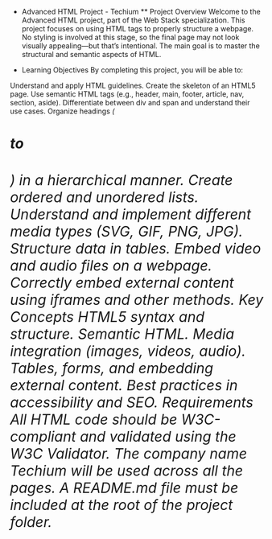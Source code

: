* Advanced HTML Project - Techium
** Project Overview
Welcome to the Advanced HTML project, part of the Web Stack specialization. This project focuses on using HTML tags to properly structure a webpage. No styling is involved at this stage, so the final page may not look visually appealing—but that’s intentional. The main goal is to master the structural and semantic aspects of HTML.

* Learning Objectives
By completing this project, you will be able to:

Understand and apply HTML guidelines.
Create the skeleton of an HTML5 page.
Use semantic HTML tags (e.g., header, main, footer, article, nav, section, aside).
Differentiate between div and span and understand their use cases.
Organize headings *(<h1> to <h6>)* in a hierarchical manner.
Create ordered and unordered lists.
Understand and implement different media types (SVG, GIF, PNG, JPG).
Structure data in tables.
Embed video and audio files on a webpage.
Correctly embed external content using iframes and other methods.
Key Concepts
HTML5 syntax and structure.
Semantic HTML.
Media integration (images, videos, audio).
Tables, forms, and embedding external content.
Best practices in accessibility and SEO.
Requirements
All HTML code should be W3C-compliant and validated using the W3C Validator.
The company name Techium will be used across all the pages.
A README.md file must be included at the root of the project folder.
